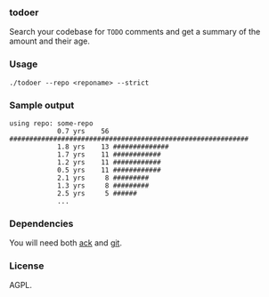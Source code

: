 ### todoer

Search your codebase for `TODO` comments and get a summary of the amount and their age.

### Usage

`./todoer --repo <reponame> --strict`

### Sample output

```
using repo: some-repo
            0.7 yrs    56 ############################################################
            1.8 yrs    13 ##############
            1.7 yrs    11 ############
            1.2 yrs    11 ############
            0.5 yrs    11 ############
            2.1 yrs     8 #########
            1.3 yrs     8 #########
            2.5 yrs     5 ######
            ...
```

### Dependencies

You will need both [ack](http://beyondgrep.com/) and [git](http://git-scm.com/).

### License

AGPL.
